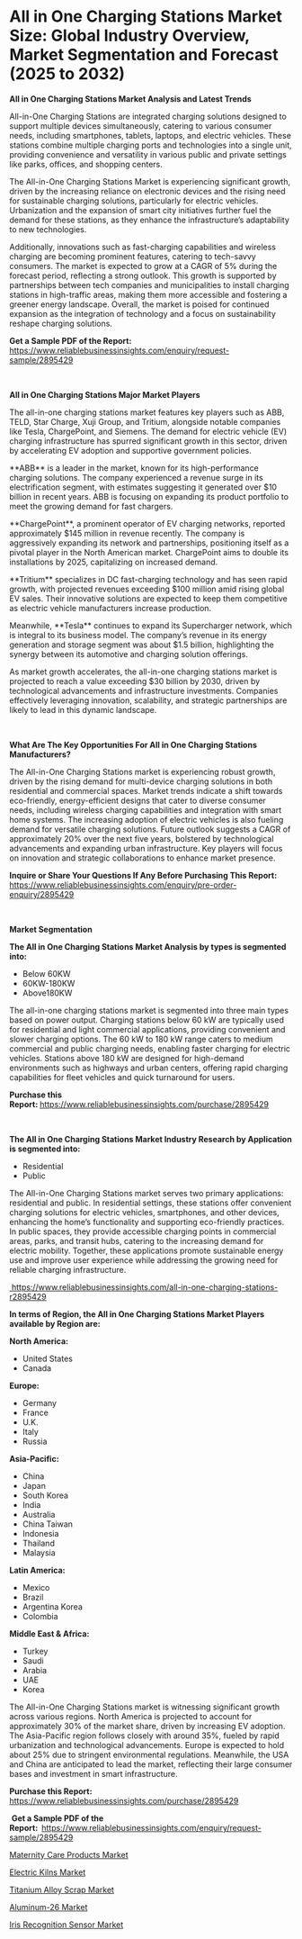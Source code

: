 <p><h1>All in One Charging Stations Market Size: Global Industry Overview, Market Segmentation and Forecast (2025 to 2032)</h1></p><p><strong>All in One Charging Stations Market Analysis and Latest Trends</strong></p>
<p><p>All-in-One Charging Stations are integrated charging solutions designed to support multiple devices simultaneously, catering to various consumer needs, including smartphones, tablets, laptops, and electric vehicles. These stations combine multiple charging ports and technologies into a single unit, providing convenience and versatility in various public and private settings like parks, offices, and shopping centers.</p><p>The All-in-One Charging Stations Market is experiencing significant growth, driven by the increasing reliance on electronic devices and the rising need for sustainable charging solutions, particularly for electric vehicles. Urbanization and the expansion of smart city initiatives further fuel the demand for these stations, as they enhance the infrastructure’s adaptability to new technologies. </p><p>Additionally, innovations such as fast-charging capabilities and wireless charging are becoming prominent features, catering to tech-savvy consumers. The market is expected to grow at a CAGR of 5% during the forecast period, reflecting a strong outlook. This growth is supported by partnerships between tech companies and municipalities to install charging stations in high-traffic areas, making them more accessible and fostering a greener energy landscape. Overall, the market is poised for continued expansion as the integration of technology and a focus on sustainability reshape charging solutions.</p></p>
<p><strong>Get a Sample PDF of the Report:&nbsp;</strong> <a href="https://www.reliablebusinessinsights.com/enquiry/request-sample/2895429?utm_campaign=1091&utm_medium=2&utm_source=Github&utm_content=ia&utm_term=15032025&utm_id=all-in-one-charging-stations">https://www.reliablebusinessinsights.com/enquiry/request-sample/2895429</a></p>
<p>&nbsp;</p>
<p><strong>All in One Charging Stations Major Market Players</strong></p>
<p><p>The all-in-one charging stations market features key players such as ABB, TELD, Star Charge, Xuji Group, and Tritium, alongside notable companies like Tesla, ChargePoint, and Siemens. The demand for electric vehicle (EV) charging infrastructure has spurred significant growth in this sector, driven by accelerating EV adoption and supportive government policies.</p><p>**ABB** is a leader in the market, known for its high-performance charging solutions. The company experienced a revenue surge in its electrification segment, with estimates suggesting it generated over $10 billion in recent years. ABB is focusing on expanding its product portfolio to meet the growing demand for fast chargers.</p><p>**ChargePoint**, a prominent operator of EV charging networks, reported approximately $145 million in revenue recently. The company is aggressively expanding its network and partnerships, positioning itself as a pivotal player in the North American market. ChargePoint aims to double its installations by 2025, capitalizing on increased demand.</p><p>**Tritium** specializes in DC fast-charging technology and has seen rapid growth, with projected revenues exceeding $100 million amid rising global EV sales. Their innovative solutions are expected to keep them competitive as electric vehicle manufacturers increase production.</p><p>Meanwhile, **Tesla** continues to expand its Supercharger network, which is integral to its business model. The company’s revenue in its energy generation and storage segment was about $1.5 billion, highlighting the synergy between its automotive and charging solution offerings.</p><p>As market growth accelerates, the all-in-one charging stations market is projected to reach a value exceeding $30 billion by 2030, driven by technological advancements and infrastructure investments. Companies effectively leveraging innovation, scalability, and strategic partnerships are likely to lead in this dynamic landscape.</p></p>
<p>&nbsp;</p>
<p><strong>What Are The Key Opportunities For All in One Charging Stations Manufacturers?</strong></p>
<p><p>The All-in-One Charging Stations market is experiencing robust growth, driven by the rising demand for multi-device charging solutions in both residential and commercial spaces. Market trends indicate a shift towards eco-friendly, energy-efficient designs that cater to diverse consumer needs, including wireless charging capabilities and integration with smart home systems. The increasing adoption of electric vehicles is also fueling demand for versatile charging solutions. Future outlook suggests a CAGR of approximately 20% over the next five years, bolstered by technological advancements and expanding urban infrastructure. Key players will focus on innovation and strategic collaborations to enhance market presence.</p></p>
<p><strong>Inquire or Share Your Questions If Any Before Purchasing This Report:</strong> <a href="https://www.reliablebusinessinsights.com/enquiry/pre-order-enquiry/2895429?utm_campaign=1091&utm_medium=2&utm_source=Github&utm_content=ia&utm_term=15032025&utm_id=all-in-one-charging-stations">https://www.reliablebusinessinsights.com/enquiry/pre-order-enquiry/2895429</a></p>
<p>&nbsp;</p>
<p><strong>Market Segmentation</strong></p>
<p><strong>The All in One Charging Stations Market Analysis by types is segmented into:</strong></p>
<p><ul><li>Below 60KW</li><li>60KW-180KW</li><li>Above180KW</li></ul></p>
<p><p>The all-in-one charging stations market is segmented into three main types based on power output. Charging stations below 60 kW are typically used for residential and light commercial applications, providing convenient and slower charging options. The 60 kW to 180 kW range caters to medium commercial and public charging needs, enabling faster charging for electric vehicles. Stations above 180 kW are designed for high-demand environments such as highways and urban centers, offering rapid charging capabilities for fleet vehicles and quick turnaround for users.</p></p>
<p><strong>Purchase this Report:&nbsp;</strong><a href="https://www.reliablebusinessinsights.com/purchase/2895429?utm_campaign=1091&utm_medium=2&utm_source=Github&utm_content=ia&utm_term=15032025&utm_id=all-in-one-charging-stations">https://www.reliablebusinessinsights.com/purchase/2895429</a></p>
<p>&nbsp;</p>
<p><strong>The All in One Charging Stations Market Industry Research by Application is segmented into:</strong></p>
<p><ul><li>Residential</li><li>Public</li></ul></p>
<p><p>The All-in-One Charging Stations market serves two primary applications: residential and public. In residential settings, these stations offer convenient charging solutions for electric vehicles, smartphones, and other devices, enhancing the home’s functionality and supporting eco-friendly practices. In public spaces, they provide accessible charging points in commercial areas, parks, and transit hubs, catering to the increasing demand for electric mobility. Together, these applications promote sustainable energy use and improve user experience while addressing the growing need for reliable charging infrastructure.</p></p>
<p><a href="https://www.reliablebusinessinsights.com/all-in-one-charging-stations-r2895429?utm_campaign=1091&utm_medium=2&utm_source=Github&utm_content=ia&utm_term=15032025&utm_id=all-in-one-charging-stations">&nbsp;https://www.reliablebusinessinsights.com/all-in-one-charging-stations-r2895429</a></p>
<p><strong>In terms of Region, the All in One Charging Stations Market Players available by Region are:</strong></p>
<p>
    <p> <strong> North America: </strong>
        <ul>
            <li>United States</li>
            <li>Canada</li>
        </ul>
        </p> 
    <p> <strong> Europe: </strong>
        <ul>
            <li>Germany</li>
            <li>France</li>
            <li>U.K.</li>
            <li>Italy</li>
            <li>Russia</li>
        </ul>
        </p> 
    <p> <strong> Asia-Pacific: </strong>
        <ul>
            <li>China</li>
            <li>Japan</li>
            <li>South Korea</li>
            <li>India</li>
            <li>Australia</li>
            <li>China Taiwan</li>
            <li>Indonesia</li>
            <li>Thailand</li>
            <li>Malaysia</li>
        </ul>
        </p> 
    <p> <strong> Latin America: </strong>
        <ul>
            <li>Mexico</li>
            <li>Brazil</li>
            <li>Argentina Korea</li>
            <li>Colombia</li>
        </ul>
        </p> 
    <p> <strong> Middle East & Africa: </strong>
        <ul>
            <li>Turkey</li>
            <li>Saudi</li>
            <li>Arabia</li>
            <li>UAE</li>
            <li>Korea</li>
        </ul>
    </p>
    </p>
<p><p>The All-in-One Charging Stations market is witnessing significant growth across various regions. North America is projected to account for approximately 30% of the market share, driven by increasing EV adoption. The Asia-Pacific region follows closely with around 35%, fueled by rapid urbanization and technological advancements. Europe is expected to hold about 25% due to stringent environmental regulations. Meanwhile, the USA and China are anticipated to lead the market, reflecting their large consumer bases and investment in smart infrastructure.</p></p>
<p><strong>Purchase this Report: </strong><a href="https://www.reliablebusinessinsights.com/purchase/2895429?utm_campaign=1091&utm_medium=2&utm_source=Github&utm_content=ia&utm_term=15032025&utm_id=all-in-one-charging-stations">https://www.reliablebusinessinsights.com/purchase/2895429</a></p>
<p>&nbsp;<strong>Get a Sample PDF of the Report:&nbsp;&nbsp;</strong><a href="https://www.reliablebusinessinsights.com/enquiry/request-sample/2895429?utm_campaign=1091&utm_medium=2&utm_source=Github&utm_content=ia&utm_term=15032025&utm_id=all-in-one-charging-stations">https://www.reliablebusinessinsights.com/enquiry/request-sample/2895429</a></p>
<p><strong></strong></p>
<p><p><a href="https://github.com/zhininzacher/Market-Research-Report-List-1/blob/main/maternity-care-products-market.md?utm_campaign=1091&utm_medium=2&utm_source=Github&utm_content=ia&utm_term=15032025&utm_id=all-in-one-charging-stations">Maternity Care Products Market</a></p><p><a href="https://github.com/sgroitrieu7f/Market-Research-Report-List-1/blob/main/electric-kilns-market.md?utm_campaign=1091&utm_medium=2&utm_source=Github&utm_content=ia&utm_term=15032025&utm_id=all-in-one-charging-stations">Electric Kilns Market</a></p><p><a href="https://github.com/paullsiskec4/Market-Research-Report-List-1/blob/main/titanium-alloy-scrap-market.md?utm_campaign=1091&utm_medium=2&utm_source=Github&utm_content=ia&utm_term=15032025&utm_id=all-in-one-charging-stations">Titanium Alloy Scrap Market</a></p><p><a href="https://github.com/altafvaraswj/Market-Research-Report-List-1/blob/main/aluminum-26-market.md?utm_campaign=1091&utm_medium=2&utm_source=Github&utm_content=ia&utm_term=15032025&utm_id=all-in-one-charging-stations">Aluminum-26 Market</a></p><p><a href="https://github.com/roehrtizonov/Market-Research-Report-List-1/blob/main/iris-recognition-sensor-market.md?utm_campaign=1091&utm_medium=2&utm_source=Github&utm_content=ia&utm_term=15032025&utm_id=all-in-one-charging-stations">Iris Recognition Sensor Market</a></p></p>
